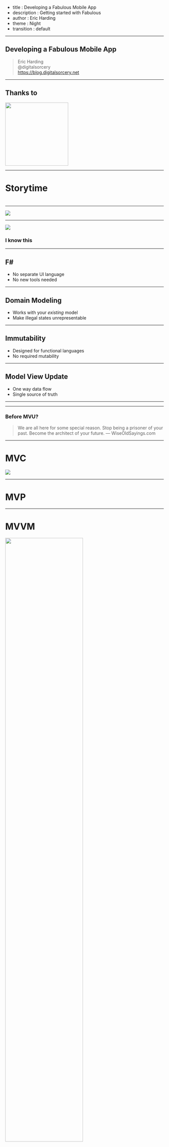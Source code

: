 - title : Developing a Fabulous Mobile App
- description : Getting started with Fabulous
- author : Eric Harding
- theme : Night
- transition : default

***
<!-- theme: sky -->

## Developing a Fabulous Mobile App

> Eric Harding  
@digitalsorcery  
https://blog.digitalsorcery.net

---

## Thanks to 
<img src="images/openfsharp.svg" width="200" />

***

# Storytime
# <i class="fas fa-book"></i> 
<!-- Introduction to fabulous at the meetup
    "do you like it? is it any good?" "it's fabulous"
-->

---

![](images/idontknow.jpg)

---
![](images/i-know-this.jpg)

### I know this
<!-- Even though Fabulous is relatively new
it feels familiar because most pieces stay the same
-->

---

## F#
* No separate UI language
* No new tools needed

---

## Domain Modeling
* Works with your _existing_ model
* Make illegal states unrepresentable

---

## Immutability
* Designed for functional languages
* No required mutability

---
## Model View Update
* One way data flow
* Single source of truth
<!-- * "fractal" components -->
<!-- * A library Not a framework -->

---

***

### Before MVU?

> We are all here for some special reason. Stop being a prisoner of your past. Become the architect of your future. 
> ― WiseOldSayings.com

---

# MVC

![](images/Abe_Simpson.png)
<!-- The classic UI pattern, 
MVC Smalltalk 79
Ask 5 developers what MVC is and you'll get 5 answers
-->

---

# MVP
<!-- basically still MVC... -->

---

# MVVM

<!-- ![](images/MVVMPattern.png) -->
<img src="images/MVVMPattern.png" width="70%" />

---

# MV_ 
<!-- ### Can be a bit vague -->

> Where's the State?
> -- Jim Bennett

<!-- MVU is not vague.  You can tell by the type signatures 
-->

---

## Tech Support
![](images/hello_it.jpg)

***

# MVU

Not Vague

* view  : Model -> (Msg->unit) -> Elements
* update : Model -> Msg -> Model

---

![](images/mvu.svg)

---

# TODO: more about MVU

***

# Fabulous

---

MVU framework
* Android
* IOS
* Desktop

---

## Fully Native

---


***

## Xamarin Forms

A _Fabulous_ View

---

## Native Controls
* Native look
* Native accessibility

---

## Where to look for help?

***

# SameRoom

---

# todo: code samples and screenshots

---

<img src="images/sameroom/scanning.gif" Width="450" />
<!-- ![](images/sameroom/scanning.gif) -->

---

<img src="images/sameroom/conversation.gif" Width="450" />

***

## Animations 
* Get them off the UI thread
* Handling animations during state changes

